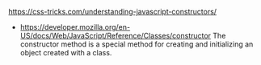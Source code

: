 https://css-tricks.com/understanding-javascript-constructors/

* https://developer.mozilla.org/en-US/docs/Web/JavaScript/Reference/Classes/constructor
The constructor method is a special method for creating and initializing an object created with a class.

